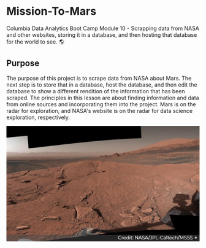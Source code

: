# Mission-To-Mars
Columbia Data Analytics Boot Camp Module 10 - Scrapping data from NASA and other websites, storing it in a database, and then hosting that database for the world to see. 🌎

## Purpose
The purpose of this project is to scrape data from NASA about Mars. The next step is to store that in a database, host the database, and then edit the database to show a different rendition of the information that has been scraped. The principles in this lesson are about finding information and data from online sources and incorporating them into the project. Mars is on the radar for exploration, and NASA's website is on the radar for data science exploration, respectively.

![Mars by NASA Exploration Program](/Resources/NASA_MARS.png)
